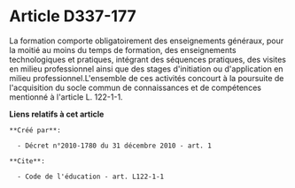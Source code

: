 # Article D337-177

La formation comporte obligatoirement des enseignements généraux, pour la moitié au moins du temps de formation, des
enseignements technologiques et pratiques, intégrant des séquences pratiques, des visites en milieu professionnel ainsi que
des stages d'initiation ou d'application en milieu professionnel.L'ensemble de ces activités concourt à la poursuite de
l'acquisition du socle commun de connaissances et de compétences mentionné à l'article L. 122-1-1.

**Liens relatifs à cet article**

	**Créé par**:

	  - Décret n°2010-1780 du 31 décembre 2010 - art. 1

	**Cite**:

	  - Code de l'éducation - art. L122-1-1
